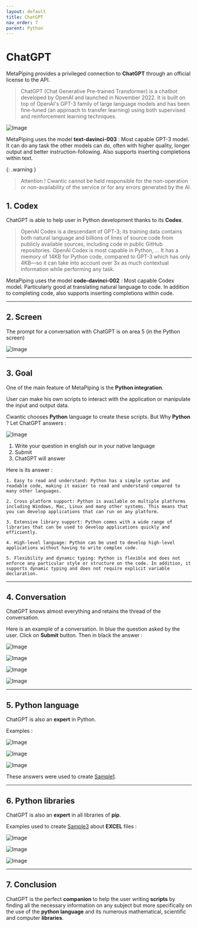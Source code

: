 ```yaml
---
layout: default
title: ChatGPT
nav_order: 7
parent: Python
---
```


# ChatGPT

MetaPiping provides a privileged connection to **ChatGPT** through an official license to the API.

>ChatGPT (Chat Generative Pre-trained Transformer) is a chatbot developed by OpenAI and launched in November 2022. It is built on top of OpenAI's GPT-3 family of large language models and has been fine-tuned (an approach to transfer learning) using both supervised and reinforcement learning techniques.

![Image](../Images/OpenAI.jpg)

MetaPiping uses the model **text-davinci-003** : Most capable GPT-3 model. It can do any task the other models can do, often with higher quality, longer output and better instruction-following. Also supports inserting completions within text.

{: .warning }
> Attention ! Cwantic cannot be held responsible for the non-operation or non-availability of the service or for any errors generated by the AI.


## 1. Codex

ChatGPT is able to help user in Python development thanks to its **Codex**.

>OpenAI Codex is a descendant of GPT-3; its training data contains both natural language and billions of lines of source code from publicly available sources, including code in public GitHub repositories. OpenAI Codex is most capable in Python, ... It has a memory of 14KB for Python code, compared to GPT-3 which has only 4KB—so it can take into account over 3x as much contextual information while performing any task.

MetaPiping uses the model **code-davinci-002** : Most capable Codex model. Particularly good at translating natural language to code. In addition to completing code, also supports inserting completions within code.

---

## 2. Screen

The prompt for a conversation with ChatGPT is on area 5 (in the Python screen)

![Image](../Images/PythonScreen.jpg)

---
## 3. Goal

One of the main feature of MetaPiping is the **Python integration**.

User can make his own scripts to interact with the application or manipulate the input and output data.

Cwantic chooses **Python** language to create these scripts. But Why **Python** ? Let ChatGPT answers :

![Image](../Images/chatGPT1.jpg)

1. Write your question in english our in your native language
2. Submit
3. ChatGPT will answer

Here is its answer :

```
1. Easy to read and understand: Python has a simple syntax and readable code, making it easier to read and understand compared to many other languages.

2. Cross platform support: Python is available on multiple platforms including Windows, Mac, Linux and many other systems. This means that you can develop applications that can run on any platform.

3. Extensive library support: Python comes with a wide range of libraries that can be used to develop applications quickly and efficiently.

4. High-level language: Python can be used to develop high-level applications without having to write complex code.

5. Flexibility and dynamic typing: Python is flexible and does not enforce any particular style or structure on the code. In addition, it supports dynamic typing and does not require explicit variable declaration.
```
---
## 4. Conversation

ChatGPT knows almost everything and retains the thread of the conversation.

Here is an example of a conversation. In blue the question asked by the user. Click on **Submit** button. Then in black the answer :

![Image](../Images/chatGPT2.jpg)

![Image](../Images/chatGPT3.jpg)

![Image](../Images/chatGPT4.jpg)

![Image](../Images/chatGPT12.jpg)

---
## 5. Python language

ChatGPT is also an **expert** in Python.

Examples :

![Image](../Images/chatGPT6.jpg)

![Image](../Images/chatGPT7.jpg)

![Image](../Images/chatGPT8.jpg)

These answers were used to create [Sample1](https://documentation.metapiping.com/Python/Samples/datetimefile.html).

---
## 6. Python libraries

ChatGPT is also an **expert** in all libraries of **pip**.

Examples used to create [Sample3](https://documentation.metapiping.com/Python/Samples/converter.html) about **EXCEL** files :

![Image](../Images/chatGPT9.jpg)

![Image](../Images/chatGPT10.jpg)

![Image](../Images/chatGPT11.jpg)

---
## 7. Conclusion

ChatGPT is the perfect **companion** to help the user writing **scripts** by finding all the necessary information on any subject but more specifically on the use of the **python language** and its numerous mathematical, scientific and computer **libraries**.
